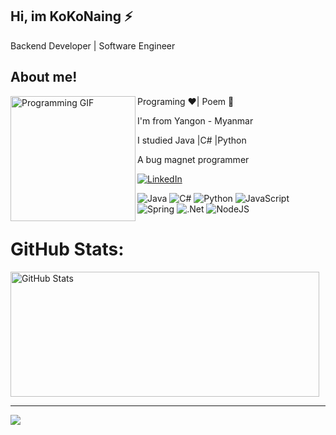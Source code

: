 
## Hi, im KoKoNaing ⚡

Backend Developer | Software Engineer






## About me!

<p>
    <img  src="https://github.com/kokonaing-dev/kokonaing-dev/assets/130716574/2c563279-707f-42b7-9432-ca9d96e76bc2" alt="Programming GIF" width="200" align="left">
</p>

Programing ❤️| Poem 💚

I'm from Yangon - Myanmar  

I studied Java |C# |Python 

A bug magnet programmer



<!--
![snake gif](https://github.com/kokonaing-dev/kokonaing-dev/blob/output/github-contribution-grid-snake.gif)
-->

[![LinkedIn](https://img.shields.io/badge/LinkedIn-%230077B5.svg?logo=linkedin&logoColor=white)](https://www.linkedin.com/in/ko-ko-naing/)

![Java](https://img.shields.io/badge/java-%23ED8B00.svg?style=plastic&logo=openjdk&logoColor=white) 
![C#](https://img.shields.io/badge/c%23-%23239120.svg?style=plastic&logo=csharp&logoColor=white)
![Python](https://img.shields.io/badge/python-3670A0?style=plastic&logo=python&logoColor=ffdd54)
![JavaScript](https://img.shields.io/badge/javascript-%23323330.svg?style=plastic&logo=javascript&logoColor=%23F7DF1E)
![Spring](https://img.shields.io/badge/spring-%236DB33F.svg?style=plastic&logo=spring&logoColor=white)
![.Net](https://img.shields.io/badge/.NET-5C2D91?style=plastic&logo=.net&logoColor=white)
![NodeJS](https://img.shields.io/badge/node.js-6DA55F?style=plastic&logo=node.js&logoColor=white)  


#  GitHub Stats:

<div style="display: flex; justify-content: space-between; align-items: center; height: 200px;">
    <img src="https://github-readme-stats.vercel.app/api?username=kokonaing-dev&theme=midnight-purple&hide_border=false&include_all_commits=true&count_private=true" alt="GitHub Stats" style="height: 100%; margin-right: 2%;">
</div>

---
[![](https://visitcount.itsvg.in/api?id=kokonaing-dev&icon=0&color=0)](https://visitcount.itsvg.in)

<!-- Proudly created with GPRM ( https://gprm.itsvg.in ) -->
